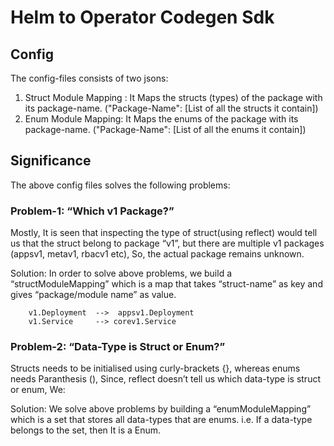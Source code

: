 # Helm to Operator Codegen Sdk 
## Config
The config-files consists of two jsons:
1. Struct Module Mapping : It Maps the structs (types) of the package with its package-name. ("Package-Name": [List of all the structs it contain])
2. Enum Module Mapping: It Maps the enums of the package with its package-name. ("Package-Name": [List of all the enums it contain])

## Significance
The above config files solves the following problems:

### Problem-1: “Which v1 Package?”
Mostly, It is seen that inspecting the type of struct(using reflect) would tell us that the struct belong to package “v1”, but there are multiple v1 packages (appsv1, metav1, rbacv1 etc), So, the actual package remains unknown. 

Solution: In order to solve above problems, we build a “structModuleMapping” which is a map that takes “struct-name” as key and gives “package/module name” as value.
```
    v1.Deployment  -->  appsv1.Deployment
    v1.Service     --> corev1.Service
```

### Problem-2: “Data-Type is Struct or Enum?”
Structs needs to be initialised using curly-brackets {}, whereas enums needs Paranthesis (), Since, reflect doesn’t tell us which data-type is struct or enum, We:

Solution: We solve above problems by building a “enumModuleMapping” which is a set that stores all data-types that are enums. i.e. If a data-type belongs to the set, then It is a Enum.
